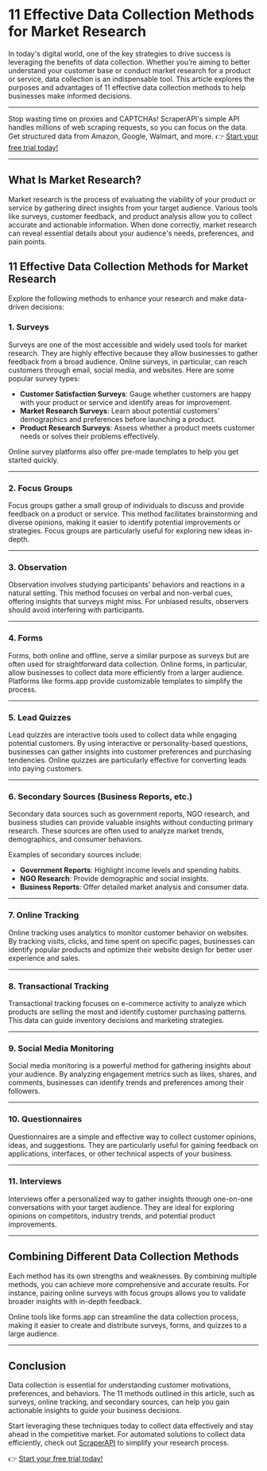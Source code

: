 # 11 Effective Data Collection Methods for Market Research

In today's digital world, one of the key strategies to drive success is leveraging the benefits of data collection. Whether you’re aiming to better understand your customer base or conduct market research for a product or service, data collection is an indispensable tool. This article explores the purposes and advantages of 11 effective data collection methods to help businesses make informed decisions.

---

Stop wasting time on proxies and CAPTCHAs! ScraperAPI's simple API handles millions of web scraping requests, so you can focus on the data. Get structured data from Amazon, Google, Walmart, and more. 👉 [Start your free trial today!](https://bit.ly/Scraperapi)

---

## What Is Market Research?

Market research is the process of evaluating the viability of your product or service by gathering direct insights from your target audience. Various tools like surveys, customer feedback, and product analysis allow you to collect accurate and actionable information. When done correctly, market research can reveal essential details about your audience's needs, preferences, and pain points.

## 11 Effective Data Collection Methods for Market Research

Explore the following methods to enhance your research and make data-driven decisions:

### 1. Surveys

Surveys are one of the most accessible and widely used tools for market research. They are highly effective because they allow businesses to gather feedback from a broad audience. Online surveys, in particular, can reach customers through email, social media, and websites. Here are some popular survey types:

- **Customer Satisfaction Surveys**: Gauge whether customers are happy with your product or service and identify areas for improvement.
- **Market Research Surveys**: Learn about potential customers' demographics and preferences before launching a product.
- **Product Research Surveys**: Assess whether a product meets customer needs or solves their problems effectively.

Online survey platforms also offer pre-made templates to help you get started quickly.

---

### 2. Focus Groups

Focus groups gather a small group of individuals to discuss and provide feedback on a product or service. This method facilitates brainstorming and diverse opinions, making it easier to identify potential improvements or strategies. Focus groups are particularly useful for exploring new ideas in-depth.

---

### 3. Observation

Observation involves studying participants' behaviors and reactions in a natural setting. This method focuses on verbal and non-verbal cues, offering insights that surveys might miss. For unbiased results, observers should avoid interfering with participants.

---

### 4. Forms

Forms, both online and offline, serve a similar purpose as surveys but are often used for straightforward data collection. Online forms, in particular, allow businesses to collect data more efficiently from a larger audience. Platforms like forms.app provide customizable templates to simplify the process.

---

### 5. Lead Quizzes

Lead quizzes are interactive tools used to collect data while engaging potential customers. By using interactive or personality-based questions, businesses can gather insights into customer preferences and purchasing tendencies. Online quizzes are particularly effective for converting leads into paying customers.

---

### 6. Secondary Sources (Business Reports, etc.)

Secondary data sources such as government reports, NGO research, and business studies can provide valuable insights without conducting primary research. These sources are often used to analyze market trends, demographics, and consumer behaviors.

Examples of secondary sources include:
- **Government Reports**: Highlight income levels and spending habits.
- **NGO Research**: Provide demographic and social insights.
- **Business Reports**: Offer detailed market analysis and consumer data.

---

### 7. Online Tracking

Online tracking uses analytics to monitor customer behavior on websites. By tracking visits, clicks, and time spent on specific pages, businesses can identify popular products and optimize their website design for better user experience and sales.

---

### 8. Transactional Tracking

Transactional tracking focuses on e-commerce activity to analyze which products are selling the most and identify customer purchasing patterns. This data can guide inventory decisions and marketing strategies.

---

### 9. Social Media Monitoring

Social media monitoring is a powerful method for gathering insights about your audience. By analyzing engagement metrics such as likes, shares, and comments, businesses can identify trends and preferences among their followers.

---

### 10. Questionnaires

Questionnaires are a simple and effective way to collect customer opinions, ideas, and suggestions. They are particularly useful for gaining feedback on applications, interfaces, or other technical aspects of your business.

---

### 11. Interviews

Interviews offer a personalized way to gather insights through one-on-one conversations with your target audience. They are ideal for exploring opinions on competitors, industry trends, and potential product improvements.

---

## Combining Different Data Collection Methods

Each method has its own strengths and weaknesses. By combining multiple methods, you can achieve more comprehensive and accurate results. For instance, pairing online surveys with focus groups allows you to validate broader insights with in-depth feedback.

Online tools like forms.app can streamline the data collection process, making it easier to create and distribute surveys, forms, and quizzes to a large audience.

---

## Conclusion

Data collection is essential for understanding customer motivations, preferences, and behaviors. The 11 methods outlined in this article, such as surveys, online tracking, and secondary sources, can help you gain actionable insights to guide your business decisions.

Start leveraging these techniques today to collect data effectively and stay ahead in the competitive market. For automated solutions to collect data efficiently, check out [ScraperAPI](https://bit.ly/Scraperapi) to simplify your research process.

👉 [Start your free trial today!](https://bit.ly/Scraperapi)
